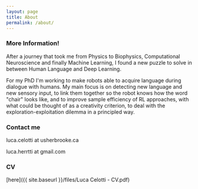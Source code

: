 ```yaml
---
layout: page
title: About
permalink: /about/
---
```


### More Information!

After a journey that took me from Physics to Biophysics, Computational Neuroscience and finally Machine Learning, I found a new puzzle to solve in between Human Language and Deep Learning.

For my PhD I'm working to make robots able to acquire language during dialogue with humans. My main focus is on detecting new language and new sensory input, to link them together so the robot knows how the word "chair" looks like, and to improve sample efficiency of RL approaches, with what could be thought of as a creativity criterion, to deal with the exploration-exploitation dilemma in a principled way.

### Contact me

luca.celotti at usherbrooke.ca

luca.herrtti at gmail.com


### CV
[here]({{ site.baseurl }}/files/Luca Celotti - CV.pdf)

